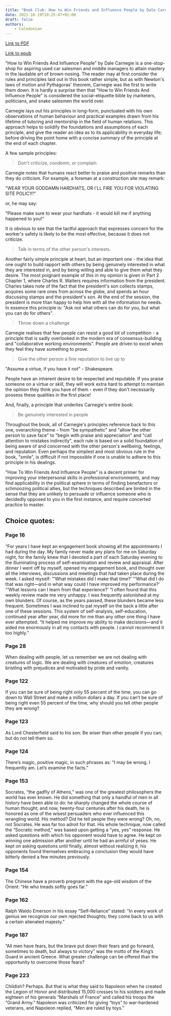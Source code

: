 ```yaml
---
title: "Book Club: How to Win Friends and Influence People by Dale Carnegie"
date: 2021-10-19T19:25:47+01:00
draft: false
authors:
    - Caledonian
---
```


[Link to PDF](/books/how_to_win_friends_and_influence_people.pdf)

[Link to epub](/books/how_to_win_friends_and_influence_people.epub)

"How to Win Friends And Influence People" by Dale Carnegie is a one-stop-shop for aspiring used car salesmen and middle managers to attain mastery in the laudable art of brown-nosing. The reader may at first consider the rules and principles laid out in this book rather simple, but as with Newton's laws of motion and Pythagoras' theorem, Carnegie was the first to write them down. It is hardly a surprise then that "How to Win Friends And Influence People" is considered the social-etiquette bible by marketers, politicians, and snake salesmen the world over.

Carnegie lays out his principles in long-form, punctuated with his own observations of human behaviour and practical examples drawn from his lifetime of tutoring and mentorship in the field of human relations. This approach helps to solidify the foundations and assumptions of each principle, and give the reader an idea as to its applicability in everyday life; before driving the point home with a concise summary of the principle at the end of each chapter.

A few sample principles:

> Don't criticize, condemn, or complain

Carnegie notes that humans react better to praise and positive remarks than they do criticism. For example, a foreman at a construction site may remark:

"WEAR YOUR GODDAMN HARDHATS, OR I'LL FIRE YOU FOR VIOLATING SITE POLICY!"

or, he may say:

"Please make sure to wear your hardhats - it would kill me if anything happened to you!"

It is obvious to see that the tactful approach that expresses concern for the worker's safety is likely to be the most effective, because it does not criticize.

> Talk in terms of the other person's interests.

Another fairly simple principle at heart, but an important one - the idea that one ought to build rapport with others by being genuinely interested in what they are interested in, and by being willing and able to give them what they desire. The most poignant example of this in my opinion is given in Part 2 Chapter 1, where Charles R. Walters requires information from the president. Charles takes note of the fact that the president's son collects stamps, acquires some rare ones from across the globe, and spends an hour discussing stamps and the president's son. At the end of the session, the president is more than happy to help him with all the information he needs. In essence this principle is: "Ask not what others can do for you, but what you can do for others".

> Throw down a challenge

Carnegie realises that few people can resist a good bit of competition - a principle that is sadly overlooked in the modern era of consensus-building and "collaborative working environments". People are driven to excel when they feel they have something to prove.

> Give the other person a fine reputation to live up to

"Assume a virtue, if you have it not" - Shakespeare.

People have an inherent desire to be respected and reputable. If you praise someone on a virtue or skill, they will work extra hard to attempt to maintain the opinion they think you have of them - even if they don't necessarily possess these qualities in the first place!

And, finally, a principle that underlies Carnegie's entire book:

> Be genuinely interested in people

Throughout the book, all of Carnegie's principles reference back to this one, overarching theme - from "be sympathetic" and "allow the other person to save face" to "begin with praise and appreciation" and "call attention to mistakes indirectly", each rule is based on a solid foundation of being aware of and concerned with the other person's wellbeing, feelings, and reputation. Even perhaps the simplest and most obvious rule in the book, "smile", is difficult if not impossible if one is unable to adhere to this principle in his dealings.

"How To Win Friends And Influence People" is a decent primer for improving your interpersonal skills in professional environments, and may find applicability in the political sphere in terms of finding benefactors or schmoozing political allies, but the techniques described are limited in the sense that they are unlikely to persuade or influence someone who is decidedly opposed to you in the first instance, and require concerted practice to master.

## Choice quotes:

### Page 16

“For years I have kept an engagement book showing all the appointments I had during the day. My family never made any plans for me on Saturday night, for the family knew that I devoted a part of each Saturday evening to the illuminating process of self-examination and review and appraisal. After dinner I went off by myself, opened my engagement book, and thought over all the interviews, discussions and meetings that had taken place during the week. I asked myself: “‘What mistakes did I make that time?’ “‘What did I do that was right—and in what way could I have improved my performance?’ “‘What lessons can I learn from that experience?’ “I often found that this weekly review made me very unhappy. I was frequently astonished at my own blunders. Of course, as the years passed, these blunders became less frequent. Sometimes I was inclined to pat myself on the back a little after one of these sessions. This system of self-analysis, self-education, continued year after year, did more for me than any other one thing I have ever attempted. “It helped me improve my ability to make decisions—and it aided me enormously in all my contacts with people. I cannot recommend it too highly.”

### Page 28

When dealing with people, let us remember we are not dealing with creatures of logic. We are dealing with creatures of emotion, creatures bristling with prejudices and motivated by pride and vanity.

### Page 122

If you can be sure of being right only 55 percent of the time, you can go down to Wall Street and make a million dollars a day. If you can’t be sure of being right even 55 percent of the time, why should you tell other people they are wrong?

### Page 123

As Lord Chesterfield said to his son: Be wiser than other people if you can; but do not tell them so.

### Page 124

There’s magic, positive magic, in such phrases as: “I may be wrong. I frequently am. Let’s examine the facts.”

### Page 153

Socrates, “the gadfly of Athens,” was one of the greatest philosophers the world has ever known. He did something that only a handful of men in all history have been able to do: he sharply changed the whole course of human thought; and now, twenty-four centuries after his death, he is honored as one of the wisest persuaders who ever influenced this wrangling world. His method? Did he tell people they were wrong? Oh, no, not Socrates. He was far too adroit for that. His whole technique, now called the “Socratic method,” was based upon getting a “yes, yes” response. He asked questions with which his opponent would have to agree. He kept on winning one admission after another until he had an armful of yeses. He kept on asking questions until finally, almost without realizing it, his opponents found themselves embracing a conclusion they would have bitterly denied a few minutes previously.

### Page 154

The Chinese have a proverb pregnant with the age-old wisdom of the Orient: “He who treads softly goes far.”

### Page 162

Ralph Waldo Emerson in his essay “Self-Reliance” stated: “In every work of genius we recognize our own rejected thoughts; they come back to us with a certain alienated majesty.”

### Page 187

“All men have fears, but the brave put down their fears and go forward, sometimes to death, but always to victory” was the motto of the King’s Guard in ancient Greece. What greater challenge can be offered than the opportunity to overcome those fears?

### Page 223

Childish? Perhaps. But that is what they said to Napoleon when he created the Legion of Honor and distributed 15,000 crosses to his soldiers and made eighteen of his generals “Marshals of France” and called his troops the “Grand Army.” Napoleon was criticized for giving “toys” to war-hardened veterans, and Napoleon replied, “Men are ruled by toys.”
